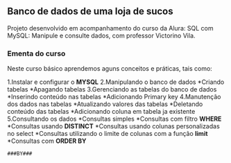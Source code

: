 ## Banco de dados de uma loja de sucos ##

Projeto desenvolvido em acompanhamento do curso da Alura: SQL com MySQL: Manipule e consulte dados, com professor Victorino Vila.

### Ementa do curso ###


Neste curso básico aprendemos aguns conceitos e práticas, tais como: 


1.Instalar e configurar o **MYSQL**
2.Manipulando o banco de dados
    *Criando tabelas
    *Apagando tabelas
3.Gerenciando as tabelas do banco de dados
    *Inserindo conteúdo nas tabelas 
    *Adicionando Primary key 
4.Manutenção dos dados nas tabelas
    *Atualizando valores das tabelas
    *Deletando conteúdo das tabelas 
    *Adicionando coluna em tabela ja existente
5.Consultando os dados
    *Consultas simples
    *Consultas com filtro **WHERE**
    *Consultas usando **DISTINCT**
    *Consultas usando colunas personalizadas no select
    *Consultas utilizando o limite de colunas com a função **limit**
    *Consultas com **ORDER BY**

    ###BY###